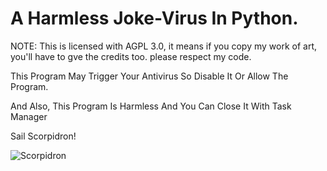 # A Harmless Joke-Virus In Python.
NOTE: This is licensed with AGPL 3.0, it means if you copy my work of art, you'll have to gve the credits too.
please respect my code.

This Program May Trigger Your Antivirus So Disable It Or Allow The Program.

And Also, This Program Is Harmless And You Can Close It With Task Manager

Sail Scorpidron!

![Scorpidron](https://github.com/user-attachments/assets/042cf27d-0a9a-4a51-a8ae-9924b60978be)
